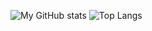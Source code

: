 ![My GitHub stats](https://github-readme-stats.vercel.app/api?username=P2GONE&show_icons=true&theme=tokyonight)
![Top Langs](https://github-readme-stats.vercel.app/api/top-langs/?username=P2GONE&layout=compact)
